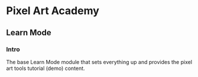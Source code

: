 # Pixel Art Academy

## Learn Mode

### Intro

The base Learn Mode module that sets everything up and provides the pixel art tools tutorial (demo) content.
